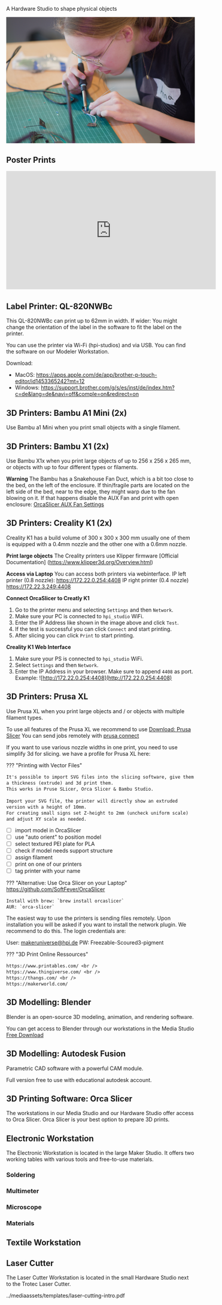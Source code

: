 A Hardware Studio to shape physical objects

![Hardware Studio](../mediaassets/thumbnails/hardware-studio.jpg)

## Poster Prints

<iframe width="560" height="315" src="https://www.youtube.com/embed/OtVmBPOy3QA?si=bvUwEyUOJchU_tIv" title="YouTube video player" frameborder="0" allow="accelerometer; autoplay; clipboard-write; encrypted-media; gyroscope; picture-in-picture; web-share" referrerpolicy="strict-origin-when-cross-origin" allowfullscreen></iframe>

## Label Printer: QL-820NWBc

This QL-820NWBc can print up to 62mm in width. If wider: You might change the orientation of the label in the software to fit the label on the printer.

You can use the printer via Wi-Fi (hpi-studios) and via USB. You can find the software on our Modeler Workstation.

Download:
- MacOS: https://apps.apple.com/de/app/brother-p-touch-editor/id1453365242?mt=12
- Windows: https://support.brother.com/g/s/es/inst/de/index.htm?c=de&lang=de&navi=off&comple=on&redirect=on

## 3D Printers: Bambu A1 Mini (2x)
Use Bambu a1 Mini when you print small objects with a single filament.

## 3D Printers: Bambu X1 (2x)
Use Bambu X1x when you print large objects of up to 256 x 256 x 265 mm, or objects with up to four different types or filaments.

**Warning**
The Bambu has a Snakehouse Fan Duct, which is a bit too close to the bed, on the left of the enclosure. If thin/fragile parts are located on the left side of the bed, near to the edge, they might warp due to the fan blowing on it. If that happens disable the AUX Fan and print with open enclosure: [OrcaSlicer AUX Fan Settings](../3D_Printing/img/auxfan-orca.png)

## 3D Printers: Creality K1 (2x)
Creality K1 has a build volume of 300 x 300 x 300 mm usually one of them is equipped with a 0.4mm nozzle and the other one with a 0.6mm nozzle.

**Print large objects**
The Creality printers use Klipper firmware [Official Documentation] (https://www.klipper3d.org/Overview.html)

**Access via Laptop**
You can access both printers via webinterface.
IP left printer (0.8 nozzle): https://172.22.0.254:4408 
IP right printer (0.4 nozzle) https://172.22.3.249:4408

**Connect OrcaSlicer to Creatly K1**
1. Go to the printer menu and selecting `Settings` and then `Network`.
2. Make sure your PC is connected to `hpi_studio` WiFi.
3. Enter the IP Address like shown in the image above and click `Test`. 
4. If the test is successful you can click `Connect` and start printing.
5. After slicing you can click `Print` to start printing.

**Creality K1 Web Interface**
1. Make sure your PS is connected to `hpi_studio` WiFi.
2. Select `Settings` and then `Network`. 
3. Enter the IP Address in your browser. Make sure to append `4408` as port. Example: ![http://172.22.0.254:4408](http://172.22.0.254:4408)

## 3D Printers: Prusa XL
Use Prusa XL when you print large objects and / or objects with multiple filament types.

To use all features of the Prusa XL we recommend to use [Download: Prusa Slicer](https://www.prusa3d.com/en/page/prusaslicer_424/)
You can send jobs remotely with [prusa connect](https://connect.prusa3d.com/)

If you want to use various nozzle widths in one print, you need to use simplify 3d for slicing.
we have a profile for Prusa XL here:

??? "Printing with Vector Files"

    It's possible to import SVG files into the slicing software, give them a thickness (extrude) and 3d print them.
    This works in Pruse SLicer, Orca Slicer & Bambu Studio.

    Import your SVG file, the printer will directly show an extruded version with a height of 10mm.
    For creating small signs set Z-height to 2mm (uncheck uniform scale) and adjust XY scale as needed.

- [ ] import model in OrcaSlicer
- [ ] use "auto orient" to position model
- [ ] select textured PEI plate for PLA
- [ ] check if model needs support structure
- [ ] assign filament
- [ ] print on one of our printers
- [ ] tag printer with your name

??? "Alternative: Use Orca Slicer on your Laptop"
    https://github.com/SoftFever/OrcaSlicer

    Install with brew: `brew install orcaslicer`
    AUR: `orca-slicer`
The easiest way to use the printers is sending files remotely. Upon installation you will be asked if you want to install the network plugin. We recommend to do this. The login credentials are:

User: makeruniverse@hpi.de
PW: Freezable-Scoured3-pigment

??? "3D Print Online Ressources"

    https://www.printables.com/ <br />
    https://www.thingiverse.com/ <br />
    https://thangs.com/ <br />
    https://makerworld.com/

## 3D Modelling: Blender

Blender is an open-source 3D modeling, animation, and rendering software. 

You can get access to Blender through our workstations in the Media Studio <br />
[Free Download ](https://www.blender.org/download)<br />

## 3D Modelling: Autodesk Fusion

Parametric CAD software with a powerful CAM module.

Full version free to use with educational autodesk account.

## 3D Printing Software: Orca Slicer
The workstations in our Media Studio and our Hardware Studio offer access to Orca Slicer. Orca Slicer is your best option to prepare 3D prints.

## Electronic Workstation
The Electronic Workstation is located in the large Maker Studio. It offers two working tables with various tools and free-to-use materials.

### Soldering

### Multimeter

### Microscope

### Materials

## Textile Workstation

## Laser Cutter

The Laser Cutter Workstation is located in the small Hardware Studio next to the Trotec Laser Cutter.

../mediaassets/templates/laser-cutting-intro.pdf